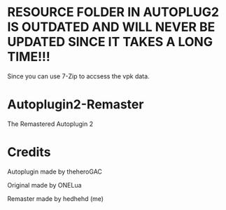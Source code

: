 # RESOURCE FOLDER IN AUTOPLUG2 IS OUTDATED AND WILL NEVER BE UPDATED SINCE IT TAKES A LONG TIME!!!
Since you can use 7-Zip to accsess the vpk data.
# Autoplugin2-Remaster
The Remastered Autoplugin 2
# Credits
Autoplugin made by theheroGAC

Original made by ONELua

Remaster made by hedhehd (me)

